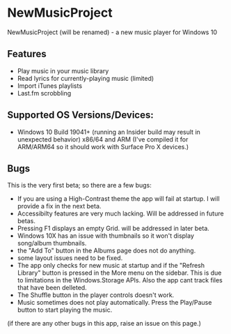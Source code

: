 # NewMusicProject
NewMusicProject (will be renamed) -  a new music player for Windows 10

## Features

* Play music in your music library
* Read lyrics for currently-playing music (limited)
* Import iTunes playlists
* Last.fm scrobbling

## Supported OS Versions/Devices:

* Windows 10 Build 19041+ (running an Insider build may result in unexpected behavior) x86/64 and ARM (I've compiled it for ARM/ARM64 so it should work with Surface Pro X devices.)

## Bugs

This is the very first beta; so there are a few bugs:

* If you are using a High-Contrast theme the app will fail at startup. I will provide a fix in the next beta.
* Accessibilty features are very much lacking. Will be addressed in future betas.
* Pressing F1 displays an empty Grid. will be addressed in later beta.
* Windows 10X has an issue with thumbnails so it won't display song/album thumbnails.
* the "Add To" button in the Albums page does not do anything.
* some layout issues need to be fixed.
* The app only checks for new music at startup and if the "Refresh Library" button is pressed in the More menu on the sidebar. This is due to limitations in the Windows.Storage APIs. Also the app cant track files that have been delleted.
* The Shuffle button in the player controls doesn't work.
* Music sometimes does not play automatically. Press the Play/Pause button to start playing the music.

(if there are any other bugs in this app, raise an issue on this page.)

